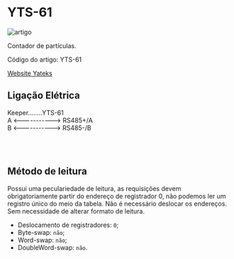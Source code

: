 # YTS-61


![artigo](https://yateks.com/wp-content/uploads/2020/09/YTS-61-6in1-Oil-condition-sensor-1.jpg)

Contador de partículas.

Código do artigo: YTS-61

[Website Yateks](https://yateks.com/product/yts61-6-in-1-oil-condition-sensor/)


## Ligação Elétrica

Keeper........YTS-61 <br/>
A   <-----------> RS485+/A <br/>
B   <-----------> RS485-/B <br/>


<br/>


<br/>

## Método de leitura
Possui uma peculariedade de leitura, as requisições devem obrigatoriamente partir do endereço de registrador 0, não podemos ler um registro único do meio da tabela.
Não é necessário deslocar os endereços. Sem necessidade de alterar formato de leitura.
- Deslocamento de registradores: `0`;
- Byte-swap: `não`;
- Word-swap: `não`;
- DoubleWord-swap: `não`.